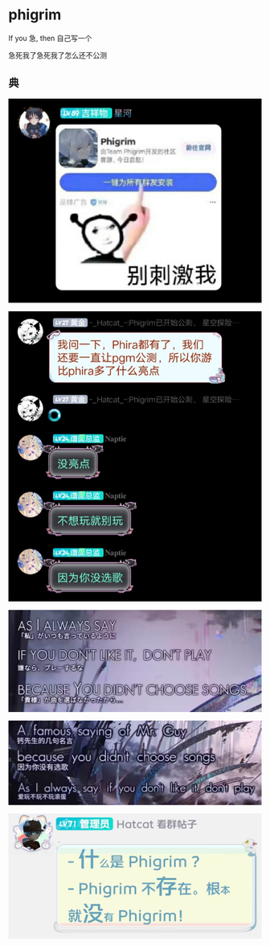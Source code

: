 # phigrim
If you 急, then 自己写一个

急死我了急死我了怎么还不公测

## 典

![原神，启动！](phigrim/rythm_genshin.jpg)

![爱玩玩不玩滚](phigrim/dontplay.jpg)

![Guy\_1](phigrim/Guy_1.jpg)

![Guy\_2](phigrim/Guy_2.jpg)

![no\_fxxking\_phigrim](phigrim/no_fxxking_phigrim.jpg)
